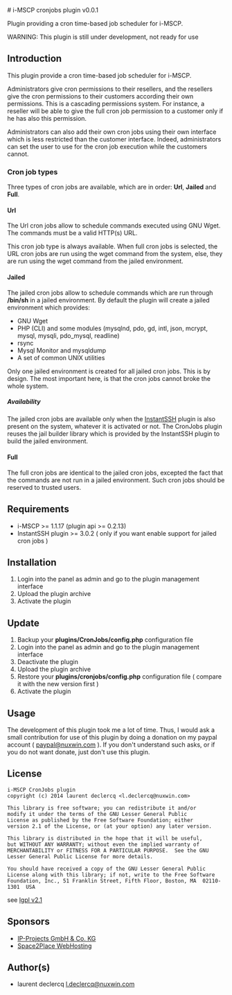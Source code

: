 # i-MSCP cronjobs plugin v0.0.1

Plugin providing a cron time-based job scheduler for i-MSCP.

WARNING: This plugin is still under development, not ready for use

## Introduction

This plugin provide a cron time-based job scheduler for i-MSCP. 

Administrators give cron permissions to their resellers, and the resellers give the cron permissions to their customers
according their own permissions. This is a cascading permissions system. For instance, a reseller will be able to give
the full cron job permission to a customer only if he has also this permission.

Administrators can also add their own cron jobs using their own interface which is less restricted than the customer
interface. Indeed, administrators can set the user to use for the cron job execution while the customers cannot.

### Cron job types

Three types of cron jobs are available, which are in order: **Url**, **Jailed** and **Full**.

#### Url

The Url cron jobs allow to schedule commands executed using GNU Wget. The commands must be a valid HTTP(s) URL.

This cron job type is always available. When full cron jobs is selected, the URL cron jobs are run using the wget
command from the system, else, they are run using the wget command from the jailed environment.

#### Jailed

The jailed cron jobs allow to schedule commands which are run through **/bin/sh** in a jailed environment. By default the
plugin will create a jailed environment which provides:

* GNU Wget
* PHP (CLI) and some modules (mysqlnd, pdo, gd, intl, json, mcrypt, mysql, mysqli, pdo_mysql, readline)
* rsync
* Mysql Monitor and mysqldump
* A set of common UNIX utilities

Only one jailed environment is created for all jailed cron jobs. This is by design. The most important here, is that the
cron jobs cannot broke the whole system.

##### Availability

The jailed cron jobs are available only when the [InstantSSH](../InstantSSH/README.md) plugin is also present on the
system, whatever it is activated or not. The CronJobs plugin reuses the jail builder library which is provided by the
InstantSSH plugin to build the jailed environment.

#### Full

The full cron jobs are identical to the jailed cron jobs, excepted the fact that the commands are not run in a jailed
environment. Such cron jobs should be reserved to trusted users.

## Requirements

* i-MSCP >= 1.1.17 (plugin api >= 0.2.13)
* InstantSSH plugin >= 3.0.2 ( only if you want enable support for jailed cron jobs )

## Installation

1. Login into the panel as admin and go to the plugin management interface
2. Upload the plugin archive
3. Activate the plugin

## Update

1. Backup your **plugins/CronJobs/config.php** configuration file
2. Login into the panel as admin and go to the plugin management interface
3. Deactivate the plugin
4. Upload the plugin archive
5. Restore your **plugins/cronjobs/config.php** configuration file ( compare it with the new version first )
6. Activate the plugin

## Usage

The development of this plugin took me a lot of time. Thus, I would ask a small contribution for use of this plugin by
doing a donation on my paypal account ( paypal@nuxwin.com ). If you don't understand such asks, or if you do not want
donate, just don't use this plugin.

## License

	i-MSCP CronJobs plugin
	copyright (c) 2014 laurent declercq <l.declercq@nuxwin.com>
	
	This library is free software; you can redistribute it and/or
	modify it under the terms of the GNU Lesser General Public
	License as published by the Free Software Foundation; either
	version 2.1 of the License, or (at your option) any later version.
	
	This library is distributed in the hope that it will be useful,
	but WITHOUT ANY WARRANTY; without even the implied warranty of
	MERCHANTABILITY or FITNESS FOR A PARTICULAR PURPOSE.  See the GNU
	Lesser General Public License for more details.
	
	You should have received a copy of the GNU Lesser General Public
	License along with this library; if not, write to the Free Software
	Foundation, Inc., 51 Franklin Street, Fifth Floor, Boston, MA  02110-1301  USA

 see [lgpl v2.1](http://www.gnu.org/licenses/lgpl-2.1.txt "lgpl v2.1")

## Sponsors

 - [IP-Projects GmbH & Co. KG](https://www.ip-projects.de/ "IP-Projects GmbH & Co. KG")
 - [Space2Place WebHosting](http://space2place.de "Space2Place WebHosting")

## Author(s)

 * laurent declercq <l.declercq@nuxwin.com>
